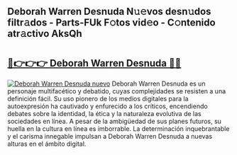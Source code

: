 ## Deborah Warren Desnuda N𝚞𝚎vos desn𝚞dos filtr𝚊dos - Parts-FUk F𝚘tos vid𝚎o - C𝚘ntenido atr𝚊ctivo AksQh

# <h2><a href="http://mbbtj9.tromn.icu/?c=Deborah+Warren+Desnuda">🔗👉👉👉 Deborah Warren Desnuda 🔗🔗</a></h2>

[![Deborah Warren Desnuda nuevo](https://i.imgur.com/pEAQMta.gif)](http://mbbtj9.tromn.icu/?c=Deborah+Warren+Desnuda)
Deborah Warren Desnuda es un personaje multifacético y debatido, cuyas complejidades se resisten a una definición fácil.  Su uso pionero de los medios digitales para la autoexpresión ha cautivado y enfurecido a los críticos, encendiendo debates sobre la identidad, la ética y la naturaleza evolutiva de las sociedades en línea. A pesar de la ambigüedad de sus planes futuros, su huella en la cultura en línea es imborrable. La determinación inquebrantable y el carisma innegable impulsan a Deborah Warren Desnuda a nuevas alturas en el ámbito digital.
